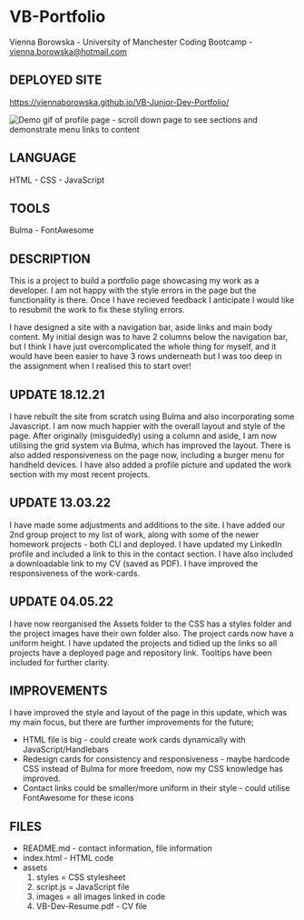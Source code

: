 # VB-Portfolio

Vienna Borowska - University of Manchester Coding Bootcamp - vienna.borowska@hotmail.com

## DEPLOYED SITE

https://viennaborowska.github.io/VB-Junior-Dev-Portfolio/

<img src="Assets/Images/demo.gif" alt="Demo gif of profile page - scroll down page to see sections and demonstrate menu links to content">

## LANGUAGE

HTML - CSS - JavaScript

## TOOLS

Bulma - FontAwesome

## DESCRIPTION

This is a project to build a portfolio page showcasing my work as a developer.
I am not happy with the style errors in the page but the functionality is there.
Once I have recieved feedback I anticipate I would like to resubmit the work to fix these styling errors.

I have designed a site with a navigation bar, aside links and main body content.
My initial design was to have 2 columns below the navigation bar, but I think I have just overcomplicated the whole thing for myself, and it would have been easier to have 3 rows underneath but I was too deep in the assignment when I realised this to start over!

## UPDATE 18.12.21

I have rebuilt the site from scratch using Bulma and also incorporating some Javascript. I am now much happier
with the overall layout and style of the page. After originally (misguidedly) using a column and aside, I am now utilising the
grid system via Bulma, which has improved the layout. There is also added responsiveness on the page now, including
a burger menu for handheld devices. I have also added a profile picture and updated the work section with my most recent
projects.

## UPDATE 13.03.22

I have made some adjustments and additions to the site. I have added our 2nd group project to my list of work, along with some of the newer homework projects - both CLI and deployed.
I have updated my LinkedIn profile and included a link to this in the contact section. I have also included a downloadable link to my CV (saved as PDF).
I have improved the responsiveness of the work-cards.

## UPDATE 04.05.22

I have now reorganised the Assets folder to the CSS has a styles folder and the project images have their own folder also.
The project cards now have a uniform height.
I have updated the projects and tidied up the links so all projects have a deployed page and repository link.
Tooltips have been included for further clarity.

## IMPROVEMENTS

I have improved the style and layout of the page in this update, which was my main focus, but there are further improvements for the future;

- HTML file is big - could create work cards dynamically with JavaScript/Handlebars
- Redesign cards for consistency and responsiveness - maybe hardcode CSS instead of Bulma for more freedom, now my CSS knowledge has improved.
- Contact links could be smaller/more uniform in their style - could utilise FontAwesome for these icons

## FILES

- README.md - contact information, file information
- index.html - HTML code
- assets
  1.  styles = CSS stylesheet
  2.  script.js = JavaScript file
  3.  images = all images linked in code
  4.  VB-Dev-Resume.pdf - CV file
